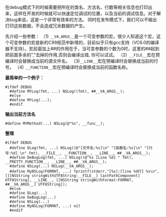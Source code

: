 在debug模式下的时候需要把所在的类名、方法名、行数等相关信息也打印出来，这样在开发的时候就可以快速定位调试的位置，以及当前的调试信息。对于解决bug来说，这是一个非常有效率的方法。
同时在发布模式下，我们可以不输出打印这些数据，不会造成冗余数据的产生。

先介绍一些参数：
（1) `__VA_ARGS__`是一个可变参数的宏，很少人知道这个宏，这个可变参数的宏是新的C99规范中新增的，目前似乎只有gcc支持（VC6.0的编译器不支持）。宏前面加上##的作用在于，当可变参数的个数为0时，这里的##起到把前面多余的","去掉的作用,否则会编译出错, 你可以试试。
（2)` __FILE__`宏在预编译时会替换成当前的源文件名。
（3)`__LINE__`宏在预编译时会替换成当前的行号。
（4)` __FUNCTION__`宏在预编译时会替换成当前的函数名称。

**最简单的一个例子：**
```
#ifdef DEBUG
  #define MYLog(fmt, ...) NSLog((fmt), ##__VA_ARGS__);
  #else
  #define MYLog(...);
  #endif
```
**输出当前方法名**
```
#define MYMethod(...) NSLog(@"%s", __func__);
```

**整理**
```
#ifdef DEBUG
  #define DLog(fmt, ...) NSLog((@"[文件名:%s]\n" "[函数名:%s]\n" "[行号:%d] \n" fmt), __FILE__, __FUNCTION__, __LINE__, ##__VA_ARGS__);
  #define DeBugLog(fmt, ...) NSLog((@"%s [Line %d] " fmt), __PRETTY_FUNCTION__, __LINE__, ##__VA_ARGS__);
  #define NSLog(...) NSLog(__VA_ARGS__);
  #define MyNSLog(FORMAT, ...) fprintf(stderr,"[%s]:[line %d行] %s\n",[[[NSString stringWithUTF8String:__FILE__] lastPathComponent] UTF8String], __LINE__, [[NSString stringWithFormat:FORMAT, ##__VA_ARGS__] UTF8String]);
  #else
  #define DLog(...)
  #define DeBugLog(...)
  #define NSLog(...)
  #define MyNSLog(FORMAT, ...) nil
  #endif

```
